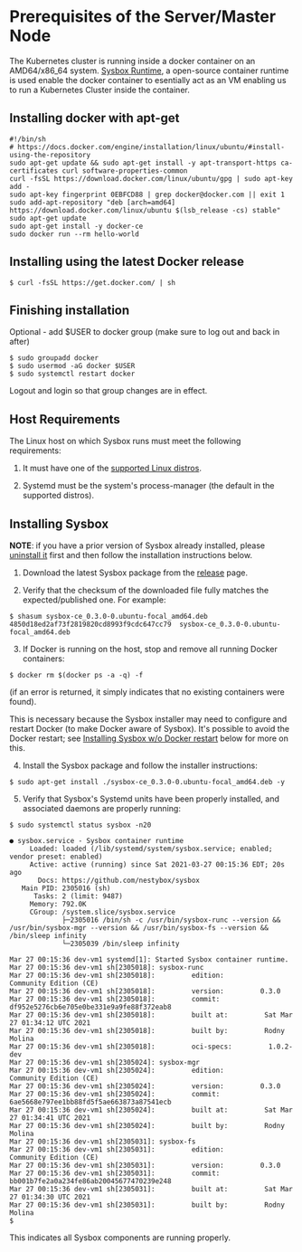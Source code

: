 # Prerequisites of the Server/Master Node

The Kubernetes cluster is running inside a docker container on an AMD64/x86_64 system. 
[Sysbox Runtime](https://github.com/nestybox/sysbox), a open-source container runtime is used enable the docker container to esentially act as an VM enabling us to run a Kubernetes Cluster inside the container.

## Installing docker with apt-get

```
#!/bin/sh
# https://docs.docker.com/engine/installation/linux/ubuntu/#install-using-the-repository
sudo apt-get update && sudo apt-get install -y apt-transport-https ca-certificates curl software-properties-common
curl -fsSL https://download.docker.com/linux/ubuntu/gpg | sudo apt-key add -
sudo apt-key fingerprint 0EBFCD88 | grep docker@docker.com || exit 1
sudo add-apt-repository "deb [arch=amd64] https://download.docker.com/linux/ubuntu $(lsb_release -cs) stable"
sudo apt-get update
sudo apt-get install -y docker-ce
sudo docker run --rm hello-world
```

## Installing using the latest Docker release

    $ curl -fsSL https://get.docker.com/ | sh

## Finishing installation

Optional - add $USER to docker group (make sure to log out and back in after)

    $ sudo groupadd docker
    $ sudo usermod -aG docker $USER
    $ sudo systemctl restart docker


Logout and login so that group changes are in effect.

## Host Requirements

The Linux host on which Sysbox runs must meet the following requirements:

1.  It must have one of the [supported Linux distros](../distro-compat.md).

2.  Systemd must be the system's process-manager (the default in the supported distros).

## Installing Sysbox

**NOTE**: if you have a prior version of Sysbox already installed, please
[uninstall it](#uninstalling-sysbox) first and then follow the installation
instructions below.

1.  Download the latest Sysbox package from the [release](https://github.com/nestybox/sysbox/releases) page.

2.  Verify that the checksum of the downloaded file fully matches the
    expected/published one. For example:

```console
$ shasum sysbox-ce_0.3.0-0.ubuntu-focal_amd64.deb
4850d18ed2af73f2819820cd8993f9cdc647cc79  sysbox-ce_0.3.0-0.ubuntu-focal_amd64.deb
```

3.  If Docker is running on the host, stop and remove all running Docker containers:

```console
$ docker rm $(docker ps -a -q) -f
```

(if an error is returned, it simply indicates that no existing containers were found).

This is necessary because the Sysbox installer may need to configure and restart
Docker (to make Docker aware of Sysbox). It's possible to avoid the Docker restart;
see [Installing Sysbox w/o Docker restart](#installing-sysbox-without-restarting-docker)
below for more on this.

4.  Install the Sysbox package and follow the installer instructions:

```console
$ sudo apt-get install ./sysbox-ce_0.3.0-0.ubuntu-focal_amd64.deb -y
```

5.  Verify that Sysbox's Systemd units have been properly installed, and
    associated daemons are properly running:

```console
$ sudo systemctl status sysbox -n20

● sysbox.service - Sysbox container runtime
     Loaded: loaded (/lib/systemd/system/sysbox.service; enabled; vendor preset: enabled)
     Active: active (running) since Sat 2021-03-27 00:15:36 EDT; 20s ago
       Docs: https://github.com/nestybox/sysbox
   Main PID: 2305016 (sh)
      Tasks: 2 (limit: 9487)
     Memory: 792.0K
     CGroup: /system.slice/sysbox.service
             ├─2305016 /bin/sh -c /usr/bin/sysbox-runc --version && /usr/bin/sysbox-mgr --version && /usr/bin/sysbox-fs --version && /bin/sleep infinity
             └─2305039 /bin/sleep infinity

Mar 27 00:15:36 dev-vm1 systemd[1]: Started Sysbox container runtime.
Mar 27 00:15:36 dev-vm1 sh[2305018]: sysbox-runc
Mar 27 00:15:36 dev-vm1 sh[2305018]:         edition:         Community Edition (CE)
Mar 27 00:15:36 dev-vm1 sh[2305018]:         version:         0.3.0
Mar 27 00:15:36 dev-vm1 sh[2305018]:         commit:          df952e5276cb6e705e0be331e9a9fe88f372eab8
Mar 27 00:15:36 dev-vm1 sh[2305018]:         built at:         Sat Mar 27 01:34:12 UTC 2021
Mar 27 00:15:36 dev-vm1 sh[2305018]:         built by:         Rodny Molina
Mar 27 00:15:36 dev-vm1 sh[2305018]:         oci-specs:         1.0.2-dev
Mar 27 00:15:36 dev-vm1 sh[2305024]: sysbox-mgr
Mar 27 00:15:36 dev-vm1 sh[2305024]:         edition:         Community Edition (CE)
Mar 27 00:15:36 dev-vm1 sh[2305024]:         version:         0.3.0
Mar 27 00:15:36 dev-vm1 sh[2305024]:         commit:          6ae5668e797ee1bb88fd5f5ae663873a87541ecb
Mar 27 00:15:36 dev-vm1 sh[2305024]:         built at:         Sat Mar 27 01:34:41 UTC 2021
Mar 27 00:15:36 dev-vm1 sh[2305024]:         built by:         Rodny Molina
Mar 27 00:15:36 dev-vm1 sh[2305031]: sysbox-fs
Mar 27 00:15:36 dev-vm1 sh[2305031]:         edition:         Community Edition (CE)
Mar 27 00:15:36 dev-vm1 sh[2305031]:         version:         0.3.0
Mar 27 00:15:36 dev-vm1 sh[2305031]:         commit:          bb001b7fe2a0a234fe86ab20045677470239e248
Mar 27 00:15:36 dev-vm1 sh[2305031]:         built at:         Sat Mar 27 01:34:30 UTC 2021
Mar 27 00:15:36 dev-vm1 sh[2305031]:         built by:         Rodny Molina
$
```

This indicates all Sysbox components are running properly.

